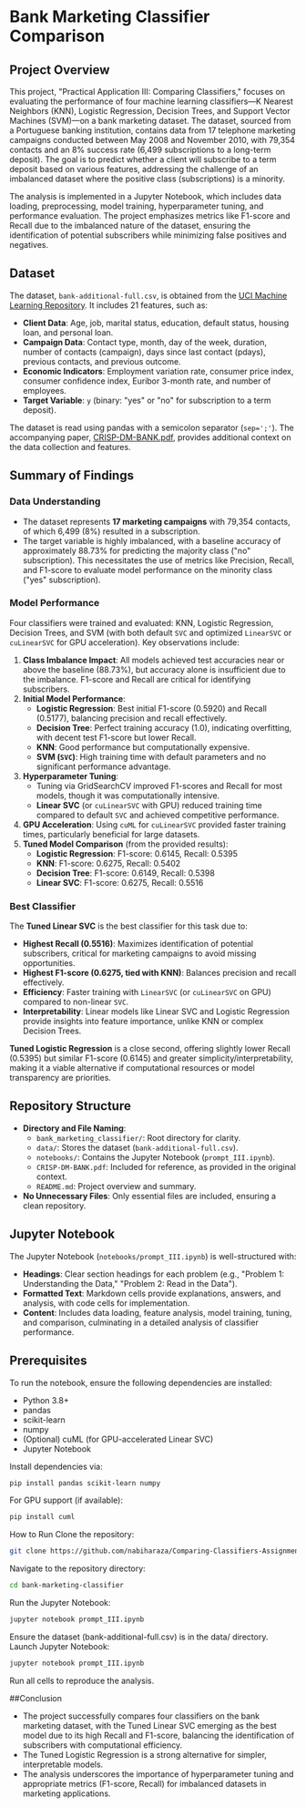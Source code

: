# Bank Marketing Classifier Comparison

## Project Overview

This project, "Practical Application III: Comparing Classifiers," focuses on evaluating the performance of four machine learning classifiers—K Nearest Neighbors (KNN), Logistic Regression, Decision Trees, and Support Vector Machines (SVM)—on a bank marketing dataset. The dataset, sourced from a Portuguese banking institution, contains data from 17 telephone marketing campaigns conducted between May 2008 and November 2010, with 79,354 contacts and an 8% success rate (6,499 subscriptions to a long-term deposit). The goal is to predict whether a client will subscribe to a term deposit based on various features, addressing the challenge of an imbalanced dataset where the positive class (subscriptions) is a minority.

The analysis is implemented in a Jupyter Notebook, which includes data loading, preprocessing, model training, hyperparameter tuning, and performance evaluation. The project emphasizes metrics like F1-score and Recall due to the imbalanced nature of the dataset, ensuring the identification of potential subscribers while minimizing false positives and negatives.

## Dataset

The dataset, `bank-additional-full.csv`, is obtained from the [UCI Machine Learning Repository](https://archive.ics.uci.edu/ml/datasets/bank+marketing). It includes 21 features, such as:

- **Client Data**: Age, job, marital status, education, default status, housing loan, and personal loan.
- **Campaign Data**: Contact type, month, day of the week, duration, number of contacts (campaign), days since last contact (pdays), previous contacts, and previous outcome.
- **Economic Indicators**: Employment variation rate, consumer price index, consumer confidence index, Euribor 3-month rate, and number of employees.
- **Target Variable**: `y` (binary: "yes" or "no" for subscription to a term deposit).

The dataset is read using pandas with a semicolon separator (`sep=';'`). The accompanying paper, [CRISP-DM-BANK.pdf](module17_starter/CRISP-DM-BANK.pdf), provides additional context on the data collection and features.

## Summary of Findings

### Data Understanding
- The dataset represents **17 marketing campaigns** with 79,354 contacts, of which 6,499 (8%) resulted in a subscription.
- The target variable is highly imbalanced, with a baseline accuracy of approximately 88.73% for predicting the majority class ("no" subscription). This necessitates the use of metrics like Precision, Recall, and F1-score to evaluate model performance on the minority class ("yes" subscription).

### Model Performance
Four classifiers were trained and evaluated: KNN, Logistic Regression, Decision Trees, and SVM (with both default `SVC` and optimized `LinearSVC` or `cuLinearSVC` for GPU acceleration). Key observations include:

1. **Class Imbalance Impact**: All models achieved test accuracies near or above the baseline (88.73%), but accuracy alone is insufficient due to the imbalance. F1-score and Recall are critical for identifying subscribers.
2. **Initial Model Performance**:
   - **Logistic Regression**: Best initial F1-score (0.5920) and Recall (0.5177), balancing precision and recall effectively.
   - **Decision Tree**: Perfect training accuracy (1.0), indicating overfitting, with decent test F1-score but lower Recall.
   - **KNN**: Good performance but computationally expensive.
   - **SVM (`SVC`)**: High training time with default parameters and no significant performance advantage.
3. **Hyperparameter Tuning**:
   - Tuning via GridSearchCV improved F1-scores and Recall for most models, though it was computationally intensive.
   - **Linear SVC** (or `cuLinearSVC` with GPU) reduced training time compared to default `SVC` and achieved competitive performance.
4. **GPU Acceleration**: Using `cuML` for `cuLinearSVC` provided faster training times, particularly beneficial for large datasets.
5. **Tuned Model Comparison** (from the provided results):
   - **Logistic Regression**: F1-score: 0.6145, Recall: 0.5395
   - **KNN**: F1-score: 0.6275, Recall: 0.5402
   - **Decision Tree**: F1-score: 0.6149, Recall: 0.5398
   - **Linear SVC**: F1-score: 0.6275, Recall: 0.5516

### Best Classifier
The **Tuned Linear SVC** is the best classifier for this task due to:
- **Highest Recall (0.5516)**: Maximizes identification of potential subscribers, critical for marketing campaigns to avoid missing opportunities.
- **Highest F1-score (0.6275, tied with KNN)**: Balances precision and recall effectively.
- **Efficiency**: Faster training with `LinearSVC` (or `cuLinearSVC` on GPU) compared to non-linear `SVC`.
- **Interpretability**: Linear models like Linear SVC and Logistic Regression provide insights into feature importance, unlike KNN or complex Decision Trees.

**Tuned Logistic Regression** is a close second, offering slightly lower Recall (0.5395) but similar F1-score (0.6145) and greater simplicity/interpretability, making it a viable alternative if computational resources or model transparency are priorities.

## Repository Structure

- **Directory and File Naming**:
  - `bank_marketing_classifier/`: Root directory for clarity.
  - `data/`: Stores the dataset (`bank-additional-full.csv`).
  - `notebooks/`: Contains the Jupyter Notebook (`prompt_III.ipynb`).
  - `CRISP-DM-BANK.pdf`: Included for reference, as provided in the original context.
  - `README.md`: Project overview and summary.
- **No Unnecessary Files**: Only essential files are included, ensuring a clean repository.

## Jupyter Notebook
The Jupyter Notebook (`notebooks/prompt_III.ipynb`) is well-structured with:
- **Headings**: Clear section headings for each problem (e.g., "Problem 1: Understanding the Data," "Problem 2: Read in the Data").
- **Formatted Text**: Markdown cells provide explanations, answers, and analysis, with code cells for implementation.
- **Content**: Includes data loading, feature analysis, model training, tuning, and comparison, culminating in a detailed analysis of classifier performance.

## Prerequisites
To run the notebook, ensure the following dependencies are installed:
- Python 3.8+
- pandas
- scikit-learn
- numpy
- (Optional) cuML (for GPU-accelerated Linear SVC)
- Jupyter Notebook

Install dependencies via:
```bash
pip install pandas scikit-learn numpy
```

For GPU support (if available):
```bash
pip install cuml
```
How to Run
Clone the repository:
```bash
git clone https://github.com/nabiharaza/Comparing-Classifiers-Assignment---UC-Berkeley-Extension.git
```
Navigate to the repository directory:
```bash
cd bank-marketing-classifier
```
Run the Jupyter Notebook:
```bash
jupyter notebook prompt_III.ipynb
```
Ensure the dataset (bank-additional-full.csv) is in the data/ directory.
Launch Jupyter Notebook:
```bash
jupyter notebook prompt_III.ipynb
```
Run all cells to reproduce the analysis.

##Conclusion
- The project successfully compares four classifiers on the bank marketing dataset, with the Tuned Linear SVC emerging as the best model due to its high Recall and F1-score, balancing the identification of subscribers with computational efficiency. 
- The Tuned Logistic Regression is a strong alternative for simpler, interpretable models. 
- The analysis underscores the importance of hyperparameter tuning and appropriate metrics (F1-score, Recall) for imbalanced datasets in marketing applications.

